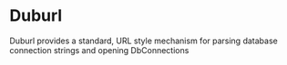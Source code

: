 # Duburl
Duburl provides a standard, URL style mechanism for parsing database connection strings and opening DbConnections
